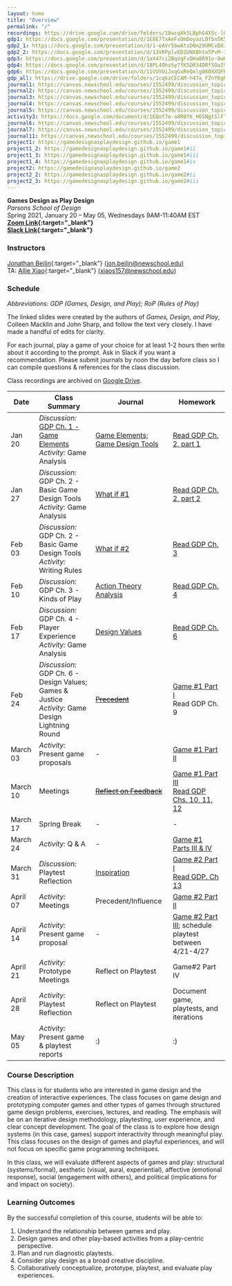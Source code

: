 ```yaml
---
layout: home
title: "Overview"
permalink: "/"
recordings: https://drive.google.com/drive/folders/18wcqXkSLBphG4XSc-lGp21zUp0Kv7jv7?usp=sharing
gdp1: https://docs.google.com/presentation/d/1E8E7TxAeFxOmDoyazL0fbn5K561CgOpTOUmXPjQsrus/edit?usp=sharing
gdp2_1: https://docs.google.com/presentation/d/1-eAVr5bwAtsD0m29OMCvBXiLKUIH8Uc64Mppg9TIWCI/edit?usp=sharing
gdp2_2: https://docs.google.com/presentation/d/13VKPplvED1UNX8htx5PvM-1zKF0hvfjIkCYQpJ3cFq0/edit?usp=sharing
gdp3: https://docs.google.com/presentation/d/1oX47ciZBqUgFvDHa8R91o-8wKZkqzxqjSj9lXpW7m7A/edit?usp=sharing
gdp4: https://docs.google.com/presentation/d/18PL4OhsSy7fK5DR34DRf5OaI99D9mJO7TuB67ex1uwU/edit?usp=sharing
gdp6: https://docs.google.com/presentation/d/11VUYUiJxqGxReQxlg060XXQFKQ4RrVEp1tk6v4JbVzY/edit?usp=sharing
gdp_all: https://drive.google.com/drive/folders/1cqkzCECAM-h47x_FZnYKgNeoZpVxOQjg?usp=sharing
journal1: https://canvas.newschool.edu/courses/1552499/discussion_topics/6508954
journal2: https://canvas.newschool.edu/courses/1552499/discussion_topics/6534236
journal3: https://canvas.newschool.edu/courses/1552499/discussion_topics/6559155
journal4: https://canvas.newschool.edu/courses/1552499/discussion_topics/6574880
journal5: https://canvas.newschool.edu/courses/1552499/discussion_topics/6600603
activity3: https://docs.google.com/document/d/1EQof7o-a8R0YK_H6SNgtSlFT_UC-xEBFCSOEvfsQEss/edit?usp=sharing
journal6: https://canvas.newschool.edu/courses/1552499/discussion_topics/6611974
journal7: https://canvas.newschool.edu/courses/1552499/discussion_topics/6643257
journal11: https://canvas.newschool.edu/courses/1552499/discussion_topics/6691235
project1: https://gamedesignasplaydesign.github.io/game1
project1_2: https://gamedesignasplaydesign.github.io/game1#ii
project1_3: https://gamedesignasplaydesign.github.io/game1#iii
project1_4: https://gamedesignasplaydesign.github.io/game1#iv
project2: https://gamedesignasplaydesign.github.io/game2
project2_2: https://gamedesignasplaydesign.github.io/game2#ii
project2_3: https://gamedesignasplaydesign.github.io/game2#iii
---
```


**Games Design as Play Design**  
_Parsons School of Design_  
Spring 2021, January 20 &#x2013; May 05, Wednesdays 9AM-11:40AM EST  
**[Zoom Link](https://NewSchool.zoom.us/j/92826715381?pwd=aURxR05sT0FlLzFqcFhRU1ViTkRXQT09){:target="\_blank"}**  
**[Slack Link](https://join.slack.com/t/gamesdesignplay2021sp/shared_invite/zt-lcoi05k3-7A~9lQ_oZNVbKWU3fhc6lg){:target="\_blank"}**

### Instructors

[Jonathan Beilin](https://jonbeilin.com){:target="\_blank"} [(jon.beilin@newschool.edu)](mailto:jon.beilin@newschool.edu)  
TA: [Allie Xiao](https://alliexiao.squarespace.com/){:target="\_blank"} [(xiaos157@newschool.edu)](mailto:xiaos157@newschool.edu)

### Schedule

_Abbreviations: GDP (Games, Design, and Play); RoP (Rules of Play)_

The linked slides were created by the authors of _Games, Design, and Play_, Colleen Macklin and John Sharp, and follow the text very closely. I have made a handful of edits for clarity.

For each journal, play a game of your choice for at least 1-2 hours then write about it according to the prompt. Ask in Slack if you want a recommendation. Please submit journals by noon the day before class so I can compile questions & references for the class discussion.

Class recordings are archived on [Google Drive]({{page.recordings}}).

| Date | Class Summary | Journal | Homework |
| --- | --- | --- | --- |
| Jan 20 | _Discussion:_ [GDP Ch. 1 - Game Elements]({{page.gdp1}})<br/>_Activity:_ Game Analysis | [Game Elements; Game Design Tools]({{page.journal1}}) | [Read GDP Ch. 2, part 1]({{page.gdp2_1}}) |
| Jan 27 | _Discussion:_ GDP Ch. 2 - Basic Game Design Tools<br/>_Activity:_ Game Analysis | [What if #1]({{page.journal2}}) | [Read GDP Ch. 2, part 2]({{page.gdp2_2}}) |
| Feb 03 | _Discussion:_ GDP Ch. 2 - Basic Game Design Tools<br/>_Activity:_ Writing Rules | [What if #2]({{page.journal3}}) | [Read GDP Ch. 3]({{page.gdp3}}) |
| Feb 10 | _Discussion:_ GDP Ch. 3 - Kinds of Play<br/> | [Action Theory Analysis]({{page.journal4}}) | [Read GDP Ch. 4]({{page.gdp4}}) |
| Feb 17 | _Discussion:_ GDP Ch. 4 - Player Experience<br/>_Activity:_ Game Analysis | [Design Values]({{page.journal5}}) | [Read GDP Ch. 6]({{page.gdp6}}) |
| Feb 24 | _Discussion:_ GDP Ch. 6 - Design Values; Games & Justice<br/>_Activity:_ Game Design Lightning Round | [~~Precedent~~]({{page.journal6}}) | [Game #1 Part I]({{page.project1}})<br/> Read GDP Ch. 9 |
| March 03 | _Activity:_ Present game proposals | - | [Game #1 Part II]({{page.project1_2}}) |
| March 10 | Meetings | [~~Reflect on Feedback~~]({{page.journal7}}) | [Game #1 Part III]({{page.project1_3}})<br/>[Read GDP Chs. 10, 11, 12]({{page.gdp_all}}) |
| March 17 | Spring Break | - | - |
| March 24 | _Activity:_ Q & A | - | [Game #1 Parts III & IV]({{page.project1_3}}) |
| March 31 | _Discussion:_ Playtest Reflection | [Inspiration]({{page.journal11}}) | [Game #2 Part I]({{page.project2}})<br/>[Read GDP. Ch 13]({{page.gdp_all}}) |
| April 07 | _Activity:_ Meetings | Precedent/Influence | [Game #2 Part II]({{page.project2_2}}) |
| April 14 | _Activity:_ Present game proposal | - | [Game #2 Part III]({{page.project2_3}}); schedule playtest between 4/21-4/27 |
| April 21 | _Activity:_ Prototype Meetings | Reflect on Playtest | Game#2 Part IV |
| April 28 | _Activity:_ Playtest Reflection | Reflect on Playtest | Document game, playtests, and iterations |
| May 05 | _Activity:_ Present game & playtest reports | :) | :) |

### Course Description

This class is for students who are interested in game design and the creation of interactive experiences. The class focuses on game design and prototyping computer games and other types of games through structured game design problems, exercises, lectures, and reading. The emphasis will be on an iterative design methodology, playtesting, user experience, and clear concept development. The goal of the class is to explore how design systems (in this case, games) support interactivity through meaningful play. This class focuses on the design of games and playful experiences, and will not focus on specific game programming techniques.

In this class, we will evaluate different aspects of games and play: structural (systems/formal), aesthetic (visual, aural, experiential), affective (emotional response), social (engagement with others), and political (implications for and impact on society).

### Learning Outcomes

By the successful completion of this course, students will be able to:

1. Understand the relationship between games and play.
2. Design games and other play-based activities from a play-centric perspective.
3. Plan and run diagnostic playtests.
4. Consider play design as a broad creative discipline.
5. Collaboratively conceptualize, prototype, playtest, and evaluate play experiences.
